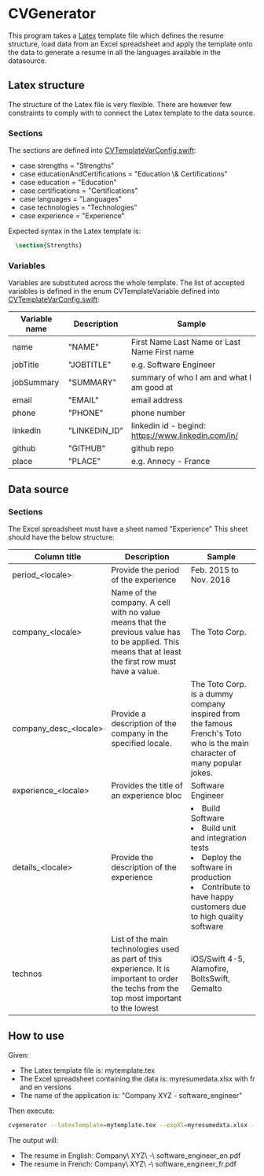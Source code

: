 # CVGenerator

This program takes a [Latex](https://www.latex-project.org/) template file which defines the resume structure, load data from an Excel spreadsheet and apply the template onto the data to generate a resume in all the languages available in the datasource.

## Latex structure

The structure of the Latex file is very flexible. There are however few constraints to comply with to connect the Latex template to the data source.

### Sections

The sections are defined into [CVTemplateVarConfig.swift](Sources/CVGenerator/CVTemplateVarConfig.swift):
- case strengths = "Strengths"
- case educationAndCertifications = "Education \\& Certifications"
- case education = "Education"
- case certifications = "Certifications"
- case languages = "Languages"
- case technologies = "Technologies"
- case experience = "Experience"

Expected syntax in the Latex template is:
```latex
  \section{Strengths}
```

### Variables

Variables are substituted across the whole template. 
The list of accepted variables is defined in the enum CVTemplateVariable  defined into [CVTemplateVarConfig.swift](Sources/CVGenerator/CVTemplateVarConfig.swift):

| Variable name          |   Description          | Sample                                       |
|------------------------|------------------------|----------------------------------------------|
| name                   | "NAME"                 | First Name Last Name or Last Name First name |
| jobTitle               | "JOBTITLE"            | e.g. Software Engineer |
| jobSummary             | "SUMMARY"              | summary of who I am and what I am good at |
| email                  | "EMAIL"                 | email address |
| phone                  | "PHONE"                | phone number |
| linkedIn               | "LINKEDIN_ID"         | linkedin id - begind: https://www.linkedin.com/in/ |
| github                 | "GITHUB"               | github repo |
| place                  | "PLACE"                | e.g. Annecy - France |


## Data source

### Sections

The Excel spreadsheet must have a sheet named "Experience"
This sheet should have the below structure:

| Column title      | Description                          | Sample                 |
|-------------------|--------------------------------------|------------------------|
| period_&lt;locale>   | Provide the period of the experience | Feb. 2015 to Nov. 2018 |
| company_&lt;locale>  | Name of the company. A cell with no value means that the previous value has to be applied. This means that at least the first row must have a value.                            | The Toto Corp.             |
| company_desc_&lt;locale> | Provide a description of the company in the specified locale. | The Toto Corp. is a dummy company inspired from the famous French's Toto who is the main character of many popular jokes. |
| experience_&lt;locale> | Provides the title of an experience bloc | Software Engineer |
| details_&lt;locale> | Provide the description of the experience | <li>Build Software</li><li>Build unit and integration tests</li><li>Deploy the software in production</li><li>Contribute to have happy customers due to high quality software</li> |
| technos | List of the main technologies used as part of this experience. It is important to order the techs from the top most important to the lowest | iOS/Swift 4-5, Alamofire, BoltsSwift, Gemalto |

## How to use

Given:
- The Latex template file is: mytemplate.tex
- The Excel spreadsheet containing the data is: myresumedata.xlsx with fr and en versions
- The name of the application is: "Company XYZ - software_engineer"

Then execute:
```bash
cvgenerator --latexTemplate=mytemplate.tex --expXl=myresumedata.xlsx --application="Company XYZ - software_engineer"
```

The output will:
- The resume in English: Company\ XYZ\ -\ software_engineer_en.pdf
- The resume in French: Company\ XYZ\ -\ software_engineer_fr.pdf

